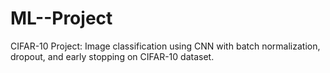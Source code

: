 # ML--Project
CIFAR-10 Project: Image classification using CNN with batch normalization, dropout, and early stopping on CIFAR-10 dataset.
